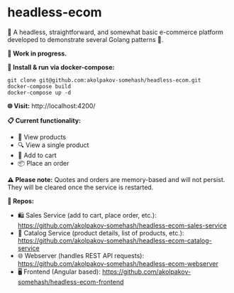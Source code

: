 # headless-ecom
🛒 A headless, straightforward, and somewhat basic e-commerce platform developed to demonstrate several Golang patterns 🧩.

**🚧 Work in progress.**

**🔧 Install & run via docker-compose:**
```
git clone git@github.com:akolpakov-somehash/headless-ecom.git
docker-compose build
docker-compose up -d
```

**🌐 Visit:** http://localhost:4200/

**📋 Current functionality:**
- 👀 View products
- 🔍 View a single product
- 🛒 Add to cart
- 📦 Place an order

**⚠️ Please note:** Quotes and orders are memory-based and will not persist. They will be cleared once the service is restarted.

**🔗 Repos:**
- 🛍️ Sales Service (add to cart, place order, etc.): https://github.com/akolpakov-somehash/headless-ecom-sales-service
- 📖 Catalog Service (product details, list of products, etc.): https://github.com/akolpakov-somehash/headless-ecom-catalog-service
- 🌐 Webserver (handles REST API requests): https://github.com/akolpakov-somehash/headless-ecom-webserver
- 🖥️ Frontend (Angular based): https://github.com/akolpakov-somehash/headless-ecom-frontend
